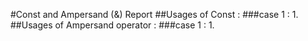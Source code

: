 #Const and Ampersand (&) Report 
##Usages of Const :
###case 1 :
1. 
##Usages of Ampersand operator :
###case 1 :
1. 
